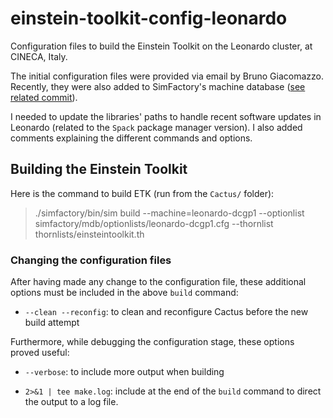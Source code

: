 # einstein-toolkit-config-leonardo
Configuration files to build the Einstein Toolkit on the Leonardo cluster, at CINECA, Italy.

The initial configuration files were provided via email by Bruno Giacomazzo. Recently, they were also added to SimFactory's  machine database ([see related commit](https://bitbucket.org/simfactory/simfactory2/commits/0d4011bf554ee695f9543e048ae9ff5edc5b5c98)).

I needed to update the libraries' paths to handle recent software updates in Leonardo (related to the `Spack` package manager version). I also added comments explaining the different commands and options.

## Building the Einstein Toolkit

Here is the command to build ETK (run from the `Cactus/` folder):

> ./simfactory/bin/sim build --machine=leonardo-dcgp1 --optionlist simfactory/mdb/optionlists/leonardo-dcgp1.cfg --thornlist thornlists/einsteintoolkit.th

### Changing the configuration files

After having made any change to the configuration file, these additional options must be included in the above `build` command: 

- `--clean --reconfig`: to clean and reconfigure Cactus before the new build attempt

Furthermore, while debugging the configuration stage, these options proved useful:

- `--verbose`: to include more output when building

- `2>&1 | tee make.log`: include at the end of the `build` command to direct the output to a log file.
